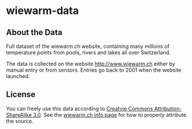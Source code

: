 # wiewarm-data

## About the Data

Full dataset of the wiewarm.ch website, containing many millions of temperature points from pools, rivers and lakes all over Switzerland.

The data is collected on the website http://www.wiewarm.ch either by manual entry or from sensors. Entries go back to 2001 when the website launched.

## License

You can freely use this data according to [Creatvie Commons Attribution-ShareAlike 3.0](http://creativecommons.org/licenses/by-sa/3.0/). See the [wiewarm.ch info page](http://www.wiewarm.ch/info) for how to properly attribute the source.


